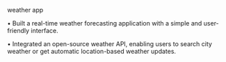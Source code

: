  weather app 
    
• Built a real-time weather forecasting application with a simple and user-friendly interface.

• Integrated an open-source weather API, enabling users to search city weather or get automatic location-based weather updates.
